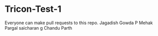 # Tricon-Test-1
Everyone can make pull requests to this repo.
Jagadish Gowda P
Mehak Pargal
saicharan g
Chandu
Parth
